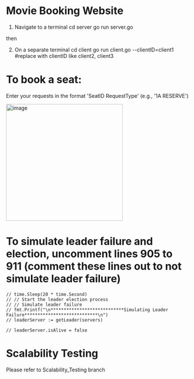 # Movie Booking Website

1. Navigate to a terminal
cd server
go run server.go

then

2. On a separate terminal
cd client
go run client.go --clientID=client1  #replace with clientID  like client2, client3


# To book a seat:

Enter your requests in the format 'SeatID RequestType' (e.g., '1A RESERVE')

<img width="319" alt="image" src="https://github.com/user-attachments/assets/f5775ba3-952c-44e0-abf1-e299050a6bed" />

# To simulate leader failure and election, uncomment lines 905 to 911 (comment these lines out to not simulate leader failure)

	// time.Sleep(20 * time.Second)
	// // Start the leader election process
	// // Simulate leader failure
	// fmt.Printf("\n****************************Simulating Leader Failure****************************\n")
	// leaderServer := getLeader(servers)

	// leaderServer.isAlive = false

# Scalability Testing

Please refer to Scalability_Testing branch
